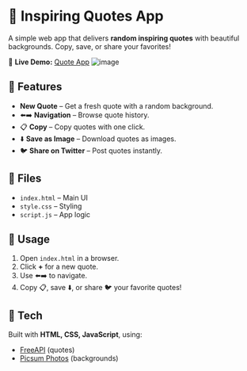 # 🌟 Inspiring Quotes App

A simple web app that delivers **random inspiring quotes** with beautiful backgrounds. Copy, save, or share your favorites!

🔗 **Live Demo:** [Quote App](https://quote-app-wheat.vercel.app/) 
![image](https://github.com/user-attachments/assets/f61b4c4b-2601-4c99-98b9-9c78d21d2a4a)

## 🚀 Features

- **New Quote** – Get a fresh quote with a random background.
- ⬅️➡️ **Navigation** – Browse quote history.
- 📋 **Copy** – Copy quotes with one click.
- ⬇️ **Save as Image** – Download quotes as images.
- 🐦 **Share on Twitter** – Post quotes instantly.

## 📂 Files

- `index.html` – Main UI
- `style.css` – Styling
- `script.js` – App logic

## 🔧 Usage

1. Open `index.html` in a browser.
2. Click **+** for a new quote.
3. Use ⬅️➡️ to navigate.
4. Copy 📋, save ⬇️, or share 🐦 your favorite quotes!

## 📜 Tech

Built with **HTML, CSS, JavaScript**, using:

- [FreeAPI](https://freeapi.app) (quotes)
- [Picsum Photos](https://picsum.photos) (backgrounds)


